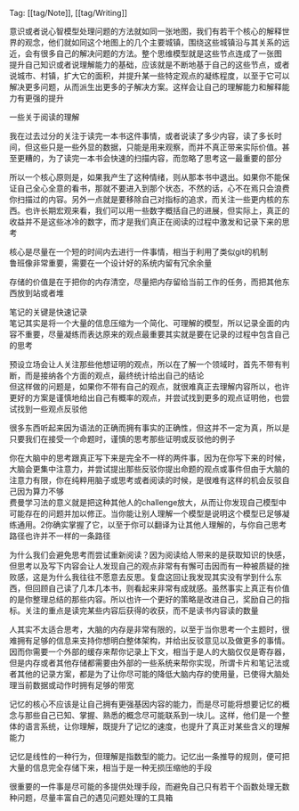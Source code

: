 Tag: [[tag/Note]], [[tag/Writing]]

意识或者说心智模型处理问题的方法就如同一张地图，我们有若干个核心的解释世界的观念，他们就如同这个地图上的几个主要城镇，围绕这些城镇沿与其关系的远近，会有很多自己的解决问题的方法。整个思维模型就是这些节点连成了一张图  
提升自己知识或者说理解能力的基础，应该就是不断地基于自己的这些节点，或者说城市、村镇，扩大它的面积，并提升某一些特定观点的凝练程度，以至于它可以解决更多问题，从而派生出更多的子解决方案。这样会让自己的理解能力和解释能力有更强的提升

一些关于阅读的理解  
  
我在过去过分的关注于读完一本书这件事情，或者说读了多少内容，读了多长时间，但这些只是一些外显的数据，只能是用来观察，而并不真正带来实际价值。甚至更糟的，为了读完一本书会快速的扫描内容，而忽略了思考这一最重要的部分  
  
所以一个核心原则是，如果我产生了这种情绪，则从那本书中退出。如果你不能保证自己全心全意的看书，那就不要进入到那个状态，不然的话，心不在焉只会浪费你扫描过的内容。另外一点就是要移除自己对指标的追求，而关注一些更内核的东西。也许长期宏观来看，我们可以用一些数字概括自己的进展，但实际上，真正的收益并不是这些冰冷的数字，而才是我们真正在阅读的过程中激发和记录下来的思考


核心是尽量在一个短的时间内去进行一件事情，相当于利用了类似git的机制  
鲁班像非常重要，需要在一个设计好的系统内留有冗余余量  
  
存储的价值是在于把你的内存清空，尽量把内存留给当前工作的任务，而把其他东西放到站或者堆  

笔记的关键是快速记录  
笔记其实是将一个大量的信息压缩为一个简化、可理解的模型，所以记录全面的内容不重要，尽量凝练而表达原来的观点最重要其实就是要在记录的过程中包含自己的思考  
  
预设立场会让人关注那些他想证明的观点，所以在了解一个领域时，首先不带有判断，而是接纳各个方面的观点，最终统计给出自己的结论  
但这样做的问题是，如果你不带有自己的观点，就很难真正去理解内容所以，也许更好的方案是谨慎地给出自己有概率的观点，并尝试找到更多的观点证明他，也尝试找到一些观点反驳他  
  
很多东西听起来因为语法的正确而拥有事实的正确性，但这并不一定为真，所以是只要我们在接受一个命题时，谨慎的思考那些证明或反驳他的例子  
  
你在大脑中的思考跟真正写下来是完全不一样的两件事，因为在你写下来的时候，大脑会更集中注意力，并尝试提出那些反驳你提出命题的观点或事件但由于大脑的注意力有限，你在纯粹用脑子或思考或者阅读的时候，是很难有这样的机会反驳自己因为算力不够  
费曼学习法的意义就是把这种其他人的challenge放大，从而让你发现自己模型中可能存在的问题并加以修正。当你能让别人理解一个模型是说明这个模型已足够凝练通用。2你确实掌握了它，以至于你可以翻译为让其他人理解的，与你自己思考路径也许并不一样的一条路径  
  
为什么我们会避免思考而尝试重新阅读？因为阅读给人带来的是获取知识的快感，但思考以及写下内容会让人发现自己的观点非常有有懈可击因而有一种被质疑的挫败感，这是为什么我往往不愿意去反思。复盘这回让我发现其实没有学到什么东西，但回顾自己读了几本几本书，则看起来非常有成就感。虽然事实上真正有价值的是你整理总结的那些内容。所以也许一个更好的策略是改进自己，奖励自己的指标。关注的重点是读完某些内容后获得的收获，而不是读书内容读的数量  
  
人其实不太适合思考，大脑的内存是非常有限的，以至于当你思考一个主题时，很难拥有足够的信息来支持你想明白整体架构，并给出反驳意见以及做更多的事情。因而你需要一个外部的缓存来帮你记录上下文，相当于是人的大脑仅仅是寄存器，但是内存或者其他存储都需要由外部的一些系统来帮你实现，所谓卡片和笔记法或者其他的记录方案，都是为了让你尽可能的降低大脑内存的使用量，已使得大脑处理当前数据或动作时拥有足够的带宽  
  
记忆的核心不应该是让自己拥有更强基因内容的能力，而是尽可能将想要记忆的概念与那些自己已知、掌握、熟悉的概念尽可能联系到一块儿。这样，他们是一个整体的语言系统，让你理解，既提升了记忆的速度，也提升了真正对某些含义的理解能力  
  
记忆是线性的一种行为，但理解是指数型的能力。记忆出一条推导的规则，便可把大量的信息完全存储下来，相当于是一种无损压缩他的手段  
  
很重要的一件事是尽可能的多提供处理手段，而避免自己只有若干个函数处理无数种问题，尽量丰富自己的遇见问题处理的工具箱
